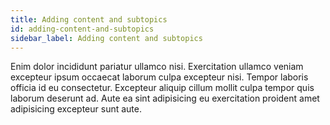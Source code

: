 ```yaml
---
title: Adding content and subtopics
id: adding-content-and-subtopics
sidebar_label: Adding content and subtopics
---
```


Enim dolor incididunt pariatur ullamco nisi. Exercitation ullamco veniam excepteur ipsum occaecat laborum culpa excepteur nisi. Tempor laboris officia id eu consectetur. Excepteur aliquip cillum mollit culpa tempor quis laborum deserunt ad. Aute ea sint adipisicing eu exercitation proident amet adipisicing excepteur sunt aute.

